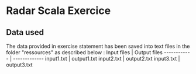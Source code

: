 # Radar Scala Exercice
## Data used
The data provided in exercise statement has been saved into text files in the folder "ressources" as described below :
Input files | Output files
------------ | -------------
input1.txt | output1.txt
input2.txt | output2.txt
input3.txt | output3.txt
